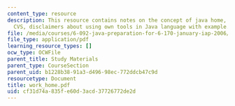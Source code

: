 ```yaml
---
content_type: resource
description: This resource contains notes on the concept of java home, get eclipse,
  CVS, disclaimers about using own tools in Java language with example.
file: /media/courses/6-092-java-preparation-for-6-170-january-iap-2006/cf31d74a835fe60d3acd37726772de2d_work_home.pdf
file_type: application/pdf
learning_resource_types: []
ocw_type: OCWFile
parent_title: Study Materials
parent_type: CourseSection
parent_uid: b1228b38-91a3-d496-98ec-772ddcb47c9d
resourcetype: Document
title: work_home.pdf
uid: cf31d74a-835f-e60d-3acd-37726772de2d
---
```

